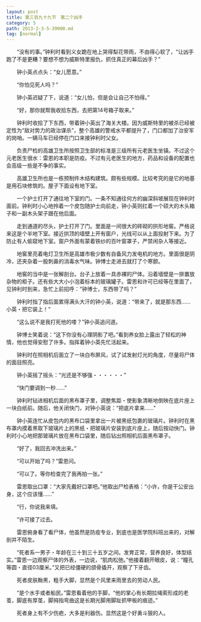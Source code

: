 ```yaml
---
layout: post
title: 第三百九十九节　第二个凶手
category: 5
path: 2013-2-3-5-39900.md
tag: [normal]
---
```


　　“没有的事。”钟利时看到义女跪在地上哭得梨花带雨，不由得心软了，“让凶手跑了不是更糟？要想不想为威斯特里报仇，抓住真正的幕后凶手？”

　　钟小英点点头：“女儿愿意。”

　　“你怕见死人吗？”

　　钟小英迟疑了下，说道：“女儿怕，但是会让自己不怕得。”

　　“好，那你就帮我收拾东西，去把第14号箱子取来。”

　　钟利时收拾了下东西，带着钟小英出了海关大楼。因为威斯特里的被杀已经被定性为“敌对势力的政治谋杀”，整个高雄的警戒水平都提升了，门口都加了治安军的岗哨。一辆马车已经停在门口来接钟利时父女。

　　负责尸检的高雄卫生所按照卫生部的标准是三级所有元老医生坐镇。不过这个元老医生很水：雷恩的本职是防疫。不过有元老医生的地方，药品和设备的配置也会高级一些是不争的事实。

　　高雄卫生所也是一栋预制件木结构建筑。颇有些规模。比较考究的是它的地基是用石块修筑的。屋子下面设有地下室。

　　一个护士打开了通往地下室的门。一条不知通往何方的幽深斜坡展现在钟利时面前。钟利时小心地拎着一个皮包随护士向前走，钟小英则扛着一个硕大的木头箱子和一副木头架子跟在他后面。

　　走到通道的尽头，护士打开了门。里面是一间很大的砖砌的拱形地窖。严格说来这是个半地下室。接近拱顶的墙壁上开有窗户，光线可以从上面投射下来。为了防止有人偷窥地下室。窗户外面有蒙着铁纱的百叶窗罩子，严禁闲杂人等接近。

　　地窖里亮着电灯卫生所是高雄市极少数有自备风力发电机的地方。里面很是阴冷，还夹杂着一股刺鼻的消毒水气味。钟博士走进去就打了个寒颤。

　　地窖的当中是一张解剖台。台子上放着一具赤裸的尸体。沿着墙壁是一排置放杂物的柜子。还有些大大小小泡着标本的玻璃罐子。雷恩和许可已经等在里面了，见钟利时到来，急忙上前招呼：“钟博士，东西带了吗？”

　　钟利时指了指后面累得满头大汗的钟小英，说道：“带来了，就是那东西……小英・把它装上！”

　　“这么说不是我打死他的喽？”钟小英追问道。

　　钟博士笑着说：“这下你没有心理阴影了吧。”看到养女脸上露出了轻松的神情，他也觉得安慰了许多。指挥着钟小英先忙活起来。

　　钟利时在照相机后面立了一块白布屏风，试了试发射灯光的角度，尽量将尸体的面目照亮。

　　钟小英摇了摇头：“光还是不够强・・・・・・”

　　“快门要调到一秒……”

　　钟利时钻进相机后面的黑布罩子里，调整焦距・使影象清晰地倒映在底片座上一块白纸前。随后，他关闭快门，对钟小英说：“把底片拿来……”

　　钟小英连忙从皮包内的黑布口袋里拿出一片被黑纸包裹的玻璃片。钟利时在黑布罩内摸着黑取下玻璃片上的黑纸・把玻璃片安装到底片座上，随后按动快门。钟利时小心地把那玻璃片放在黑布口袋里，随后钻出照相机后面黑布罩子。

　　“好了，我回去冲洗出来。”

　　“可以开始了吗？”雷恩问。

　　“可以了。等你检查完了我再拍一张。”

　　雷恩取出口罩：“大家先戴好口罩吧。”他取出尸检表格：“小许，你是干公安出身，这个应该懂……”

　　“行，你说我来填。

　　”许可接了过去。

　　雷恩俯身看了看尸体，他虽然是防疫专业，到底也是医学院科班出来的，对解剖并不陌生。

　　“死者系一男子・年龄在三十到三十五岁之间。发育正常，营养良好，体型结实。”雷恩一边观察尸体的外表，一边说，“肌肉松弛。”他接着翻开眼皮，说：“瞳孔等圆・直径03厘米。”又把已经僵硬的颌骨撬开，观察了下牙齿。

　　死者皮肤黝黑，粗手大脚，显然是个风里来雨里去的劳动人民。

　　“是个水手或者船民。”雷恩看着他的手脚，“他的掌心有长期拉绳索形成的老茧，脚底有厚茧，脚拇指弯曲这是长期光脚用脚趾抓甲板的痕迹。”

　　死者身上有不少伤疤，大多是利器伤。显然这是个好勇斗狠的人。

